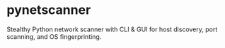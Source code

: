 # pynetscanner
Stealthy Python network scanner with CLI &amp; GUI for host discovery, port scanning, and OS fingerprinting.
